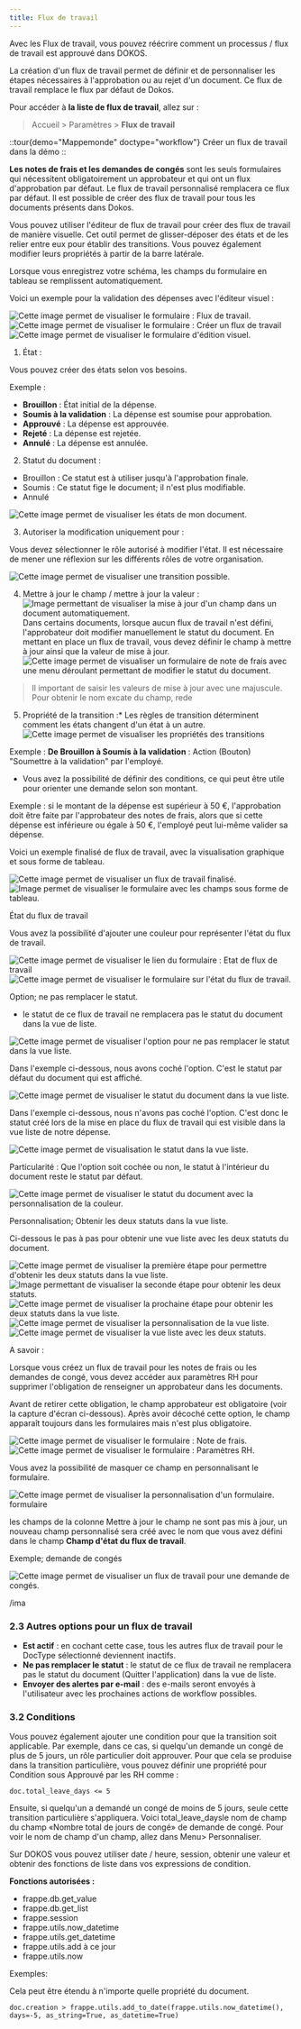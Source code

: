 ```yaml
---
title: Flux de travail
---
```


Avec les Flux de travail, vous pouvez réécrire comment un processus / flux de travail est approuvé dans DOKOS.

La création d'un flux de travail permet de définir et de personnaliser les étapes nécessaires à l'approbation ou au rejet d'un document. Ce flux de travail remplace le flux par défaut de Dokos.

Pour accéder à **la liste de flux de travail**, allez sur :

> Accueil > Paramètres > **Flux de travail**

::tour{demo="Mappemonde" doctype="workflow"}
Créer un flux de travail dans la démo
::

**Les notes de frais et les demandes de congés** sont les seuls formulaires qui nécessitent obligatoirement un approbateur et qui ont un flux d'approbation par défaut. Le flux de travail personnalisé remplacera ce flux par défaut. Il est possible de créer des flux de travail pour tous les documents présents dans Dokos.

Vous pouvez utiliser l'éditeur de flux de travail pour créer des flux de travail de manière visuelle. Cet outil permet de glisser-déposer des états et de les relier entre eux pour établir des transitions. Vous pouvez également modifier leurs propriétés à partir de la barre latérale.

Lorsque vous enregistrez votre schéma, les champs du formulaire en tableau se remplissent automatiquement.

Voici un exemple pour la validation des dépenses avec l'éditeur visuel :

![Cette image permet de visualiser le formulaire : Flux de travail.](/fluxdetravail1.png)![Cette image permet de visualiser le formulaire : Créer un flux de travail](/fluxdetravail2.png)![Cette image permet de visualiser le formulaire d'édition visuel.](/fluxdetravail3.png)

1. État :

Vous pouvez créer des états selon vos besoins.

Exemple :

- **Brouillon** : État initial de la dépense.
- **Soumis à la validation** : La dépense est soumise pour approbation.
- **Approuvé** : La dépense est approuvée.
- **Rejeté** : La dépense est rejetée.
- **Annulé** : La dépense est annulée.

2. Statut du document :

- Brouillon : Ce statut est à utiliser jusqu'à l'approbation finale.
- Soumis : Ce statut fige le document; il n'est plus modifiable.
- Annulé

![Cette image permet de visualiser les états de mon document.](/fluxdetravail4.png)

3. Autoriser la modification uniquement pour :

Vous devez sélectionner le rôle autorisé à modifier l'état. Il est nécessaire de mener une réflexion sur les différents rôles de votre organisation.

![Cette image permet de visualiser une transition possible.](/fluxdetravail5bis.png)

4. Mettre à jour le champ / mettre à jour la valeur :![Image permettant de visualiser la mise à jour d'un champ dans un document automatiquement.](/fluxdetravail22.png)Dans certains documents, lorsque aucun flux de travail n'est défini, l'approbateur doit modifier manuellement le statut du document. En mettant en place un flux de travail, vous devez définir le champ à mettre à jour ainsi que la valeur de mise à jour.![Cette image permet de visualiser un formulaire de note de frais avec une menu déroulant permettant de modifier le statut du document.](/fluxdetravail21.png)

> Il important de saisir les valeurs de mise à jour avec une majuscule. Pour obtenir le nom excate du champ, rede

5. Propriété de la transition :* Les règles de transition déterminent comment les états changent d'un état à un autre.![Cette image permet de visualiser les propriétés des transitions](/fluxdetravail5bis.png)

Exemple : **De Brouillon à Soumis à la validation** : Action (Bouton) "Soumettre à la validation" par l'employé.

- Vous avez la possibilité de définir des conditions, ce qui peut être utile pour orienter une demande selon son montant.

Exemple : si le montant de la dépense est supérieur à 50 €, l'approbation doit être faite par l'approbateur des notes de frais, alors que si cette dépense est inférieure ou égale à 50 €, l'employé peut lui-même valider sa dépense.

Voici un exemple finalisé de flux de travail, avec la visualisation graphique et sous forme de tableau.

![Cette image permet de visualiser un flux de travail finalisé.](/fluxdetravail5.png)![Image permet de visualiser le formulaire avec les champs sous forme de tableau.](/fluxdetravail6.png)

État du flux de travail

Vous avez la possibilité d'ajouter une couleur pour représenter l'état du flux de travail.

![Cette image permet de visualiser le lien du formulaire : Etat de flux de travail](/fluxdetravail7bis.png)![Cette image permet de visualiser le formulaire sur l'état du flux de travail.](/fluxdetravail7.png)

Option; ne pas remplacer le statut.

- le statut de ce flux de travail ne remplacera pas le statut du document dans la vue de liste.

![Cette image permet de visualiser l'option pour ne pas remplacer le statut dans la vue liste.](/fluxdetravail8.png)

Dans l'exemple ci-dessous, nous avons coché l'option. C'est le statut par défaut du document qui est affiché.

![Cette image permet de visualiser le statut du document dans la vue liste.](/fluxdetravail13.png)

Dans l'exemple ci-dessous, nous n'avons pas coché l'option. C'est donc le statut créé lors de la mise en place du flux de travail qui est visible dans la vue liste de notre dépense.

![Cette image permet de visualisation le statut dans la vue liste.](/fluxdetravail12.png)

Particularité : Que l'option soit cochée ou non, le statut à l'intérieur du document reste le statut par défaut.

![Cette image permet de visualiser le statut du document avec la personnalisation de la couleur.](/fluxdetravail9.png)

Personnalisation; Obtenir les deux statuts dans la vue liste.

Ci-dessous le pas à pas pour obtenir une vue liste avec les deux statuts du document.

![Cette image permet de visualiser la première étape pour permettre d'obtenir les deux statuts dans la vue liste.](/fluxdetravail15.png)![Image permettant de visualiser la seconde étape pour obtenir les deux statuts.](/fluxdetravail16.png)![Cette image permet de visualiser la prochaine étape pour obtenir les deux statuts dans la vue liste.](/fluxdetravail17.png)![Cette image permet de visualiser la personnalisation de la vue liste.](/fluxdetravail18.png)![Cette image permet de visualiser la vue liste avec les deux statuts.](/fluxdetravail19.png)

A savoir :

Lorsque vous créez un flux de travail pour les notes de frais ou les demandes de congé, vous devez accéder aux paramètres RH pour supprimer l'obligation de renseigner un approbateur dans les documents.

Avant de retirer cette obligation, le champ approbateur est obligatoire (voir la capture d'écran ci-dessous). Après avoir décoché cette option, le champ apparaît toujours dans les formulaires mais n'est plus obligatoire.

![Cette image permet de visualiser le formulaire : Note de frais.](/fluxdetravail24bis.png)![Cette image permet de visualiser le formulaire : Paramètres RH.](/fluxdetravail23.png)

Vous avez la possibilité de masquer ce champ en personnalisant le formulaire.

![Cette image permet de visualiser la personnalisation d'un formulaire. formulaire](/fluxdetravail24.png)

les champs de la colonne Mettre à jour le champ ne sont pas mis à jour, un nouveau champ personnalisé sera créé avec le nom que vous avez défini dans le champ **Champ d'état du flux de travail**.

Exemple; demande de congés

![Cette image permet de visualiser un flux de travail pour une demande de congés.](/fluxdetravail25.png)

/ima

### 2.3 Autres options pour un flux de travail

- **Est actif** : en cochant cette case, tous les autres flux de travail pour le DocType sélectionné deviennent inactifs.
- **Ne pas remplacer le statut** : le statut de ce flux de travail ne remplacera pas le statut du document (Quitter l'application) dans la vue de liste.
- **Envoyer des alertes par e-mail** : des e-mails seront envoyés à l'utilisateur avec les prochaines actions de workflow possibles.

### 3.2 Conditions

Vous pouvez également ajouter une condition pour que la transition soit applicable. Par exemple, dans ce cas, si quelqu'un demande un congé de plus de 5 jours, un rôle particulier doit approuver. Pour que cela se produise dans la transition particulière, vous pouvez définir une propriété pour Condition sous Approuvé par les RH comme :

```text
doc.total_leave_days <= 5
```

Ensuite, si quelqu'un a demandé un congé de moins de 5 jours, seule cette transition particulière s'appliquera. Voici total\_leave\_daysle nom de champ du champ «Nombre total de jours de congé» de demande de congé. Pour voir le nom de champ d'un champ, allez dans Menu> Personnaliser.

Sur DOKOS vous pouvez utiliser date / heure, session, obtenir une valeur et obtenir des fonctions de liste dans vos expressions de condition.

**Fonctions autorisées :**

- frappe.db.get\_value
- frappe.db.get\_list
- frappe.session
- frappe.utils.now\_datetime
- frappe.utils.get\_datetime
- frappe.utils.add à ce jour
- frappe.utils.now

Exemples:

Cela peut être étendu à n'importe quelle propriété du document.

```text
doc.creation > frappe.utils.add_to_date(frappe.utils.now_datetime(), days=-5, as_string=True, as_datetime=True)
```
